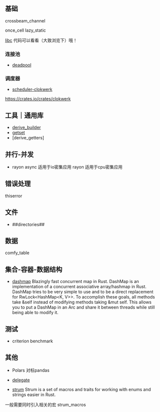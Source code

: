 
## 基础

crossbeam_channel

once_cell lazy_static

[libc](https://github.com/rust-lang/libc)
代码可以看看（大致浏览下）哦！


### 连接池
- [deadpool](https://crates.io/crates/deadpool)

### 调度器
-   [scheduler-clokwerk](https://docs.rs/clokwerk/latest/clokwerk/)

https://crates.io/crates/clokwerk

## 工具｜通用库
- [derive_builder ]()
- [getset]()
- [derive_getters]

## 并行-并发
- rayon 
    async 适用于io密集应用
    rayon 适用于cpu密集应用

## 错误处理 

thiserror

## 文件

- ##directories##

## 数据
comfy_table

## 集合-容器-数据结构
- [dashmap](https://github.com/xacrimon/dashmap)
Blazingly fast concurrent map in Rust.
DashMap is an implementation of a concurrent associative array/hashmap in Rust.
DashMap tries to be very simple to use and to be a direct replacement for RwLock<HashMap<K, V>>. To accomplish these goals, all methods take &self instead of modifying methods taking &mut self. This allows you to put a DashMap in an Arc<T> and share it between threads while still being able to modify it.


## 测试
- criterion
benchmark

## 其他
+ Polars 对标pandas

+ [delegate](https://crates.io/crates/delegate)

+ [strum](https://crates.io/crates/strum)
Strum is a set of macros and traits for working with enums and strings easier in Rust.

一般需要同时引入相关的宏 strum_macros